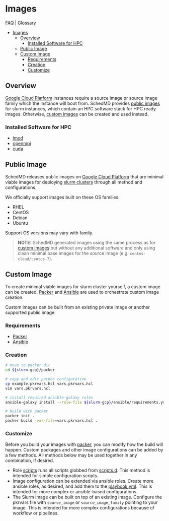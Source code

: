 # Images

[FAQ](./faq.md) | [Glossary](./glossary.md)

<!-- mdformat-toc start --slug=github --no-anchors --maxlevel=6 --minlevel=1 -->

- [Images](#images)
  - [Overview](#overview)
    - [Installed Software for HPC](#installed-software-for-hpc)
  - [Public Image](#public-image)
  - [Custom Image](#custom-image)
    - [Requirements](#requirements)
    - [Creation](#creation)
    - [Customize](#customize)

<!-- mdformat-toc end -->

## Overview

[Google Cloud Platform](./glossary.md#gcp) instances require a source image or
source image family which the instance will boot from. SchedMD provides
[public images](#public-image) for slurm instances, which contain an HPC
software stack for HPC ready images. Otherwise, [custom images](#custom-image)
can be created and used instead.

### Installed Software for HPC

- [lmod](https://lmod.readthedocs.io/en/latest/index.html)
- [openmpi](https://www.open-mpi.org/)
- [cuda](https://developer.nvidia.com/cuda-toolkit)

## Public Image

SchedMD releases public images on [Google Cloud Platform](./glossary.md#gcp)
that are minimal viable images for deploying
[slurm clusters](./glossary.md#slurm) through all method and configurations.

We officially support images built on these OS families:

- RHEL
- CentOS
- Debian
- Ubuntu

Support OS versions may vary with family.

> **NOTE:** SchedMD generated images using the same process as for
> [custom images](#custom-image) but without any additional software and only
> using clean minimal base images for the source image (e.g.
> `centos-cloud/centos-7`).

## Custom Image

To create minimal viable images for slurm cluster yourself, a custom image can
be created. [Packer](./glossary.md#packer) and [Ansible](./glossary.md#ansible)
are used to orchestrate custom image creation.

Custom images can be built from an existing private image or another supported
public image.

### Requirements

- [Packer](./glossary.md#packer)
- [Ansible](./glossary.md#ansible)

### Creation

```sh
# move to packer dir
cd ${slurm-gcp}/packer

# copy and edit packer configuration
cp example.pkrvars.hcl vars.pkrvars.hcl
vim vars.pkrvars.hcl

# install required ansible-galaxy roles
ansible-galaxy install --role-file ${slurm-gcp}/ansible/requirements.yml

# build with packer
packer init .
packer build -var-file=vars.pkrvars.hcl .
```

### Customize

Before you build your images with [packer](./glossary.md#packer), you can modify
how the build will happen. Custom packages and other image configurations can be
added by a few methods. All methods below may be used together in any
combination, if desired.

- Role [scripts](./ansible/roles/scripts) runs all scripts globbed from
  [scripts.d](../ansible/scripts.d). This method is intended for simple
  configuration scripts.
- Image configuration can be extended via ansible roles. Create more ansible
  roles, as desired, and add them to the
  [playbook.yml](../ansible/playbook.yml). This is intended for more complex or
  ansible-based configurations.
- The Slurm image can be built on top of an existing image. Configure the
  pkrvars file with `source_image` or `source_image_family` pointing to your
  image. This is intended for more complex configurations because of workflow or
  pipelines.
